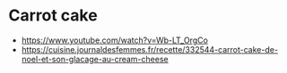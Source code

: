 # Carrot cake

* https://www.youtube.com/watch?v=Wb-LT_OrgCo
* https://cuisine.journaldesfemmes.fr/recette/332544-carrot-cake-de-noel-et-son-glacage-au-cream-cheese